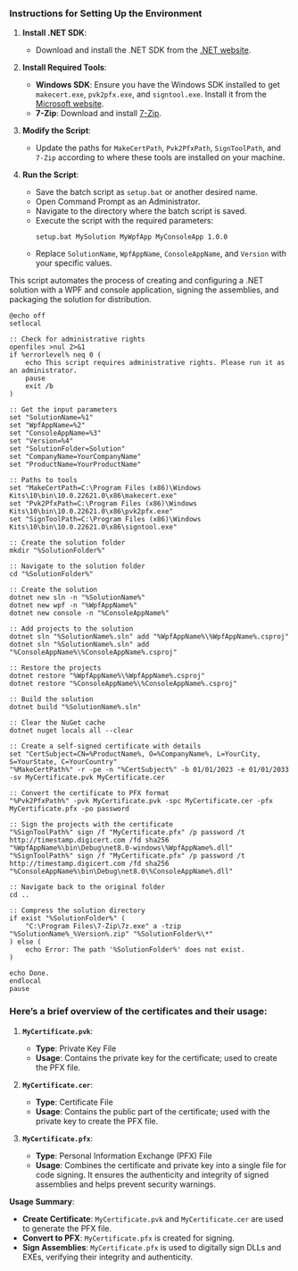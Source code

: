 ### Instructions for Setting Up the Environment

1. **Install .NET SDK**:
   - Download and install the .NET SDK from the [.NET website](https://dotnet.microsoft.com/download).

2. **Install Required Tools**:
   - **Windows SDK**: Ensure you have the Windows SDK installed to get `makecert.exe`, `pvk2pfx.exe`, and `signtool.exe`. Install it from the [Microsoft website](https://developer.microsoft.com/en-us/windows/downloads/windows-sdk/).
   - **7-Zip**: Download and install [7-Zip](https://www.7-zip.org/).

3. **Modify the Script**:
   - Update the paths for `MakeCertPath`, `Pvk2PfxPath`, `SignToolPath`, and `7-Zip` according to where these tools are installed on your machine.

4. **Run the Script**:
   - Save the batch script as `setup.bat` or another desired name.
   - Open Command Prompt as an Administrator.
   - Navigate to the directory where the batch script is saved.
   - Execute the script with the required parameters:
     ```batch
     setup.bat MySolution MyWpfApp MyConsoleApp 1.0.0
     ```
   - Replace `SolutionName`, `WpfAppName`, `ConsoleAppName`, and `Version` with your specific values.

This script automates the process of creating and configuring a .NET solution with a WPF and console application, signing the assemblies, and packaging the solution for distribution.

```batch
@echo off
setlocal

:: Check for administrative rights
openfiles >nul 2>&1
if %errorlevel% neq 0 (
    echo This script requires administrative rights. Please run it as an administrator.
    pause
    exit /b
)

:: Get the input parameters
set "SolutionName=%1"
set "WpfAppName=%2"
set "ConsoleAppName=%3"
set "Version=%4"
set "SolutionFolder=Solution"
set "CompanyName=YourCompanyName"
set "ProductName=YourProductName"

:: Paths to tools
set "MakeCertPath=C:\Program Files (x86)\Windows Kits\10\bin\10.0.22621.0\x86\makecert.exe"
set "Pvk2PfxPath=C:\Program Files (x86)\Windows Kits\10\bin\10.0.22621.0\x86\pvk2pfx.exe"
set "SignToolPath=C:\Program Files (x86)\Windows Kits\10\bin\10.0.22621.0\x86\signtool.exe"

:: Create the solution folder
mkdir "%SolutionFolder%"

:: Navigate to the solution folder
cd "%SolutionFolder%"

:: Create the solution
dotnet new sln -n "%SolutionName%"
dotnet new wpf -n "%WpfAppName%"
dotnet new console -n "%ConsoleAppName%"

:: Add projects to the solution
dotnet sln "%SolutionName%.sln" add "%WpfAppName%\%WpfAppName%.csproj"
dotnet sln "%SolutionName%.sln" add "%ConsoleAppName%\%ConsoleAppName%.csproj"

:: Restore the projects
dotnet restore "%WpfAppName%\%WpfAppName%.csproj"
dotnet restore "%ConsoleAppName%\%ConsoleAppName%.csproj"

:: Build the solution
dotnet build "%SolutionName%.sln"

:: Clear the NuGet cache
dotnet nuget locals all --clear

:: Create a self-signed certificate with details
set "CertSubject=CN=%ProductName%, O=%CompanyName%, L=YourCity, S=YourState, C=YourCountry"
"%MakeCertPath%" -r -pe -n "%CertSubject%" -b 01/01/2023 -e 01/01/2033 -sv MyCertificate.pvk MyCertificate.cer

:: Convert the certificate to PFX format
"%Pvk2PfxPath%" -pvk MyCertificate.pvk -spc MyCertificate.cer -pfx MyCertificate.pfx -po password

:: Sign the projects with the certificate
"%SignToolPath%" sign /f "MyCertificate.pfx" /p password /t http://timestamp.digicert.com /fd sha256 "%WpfAppName%\bin\Debug\net8.0-windows\%WpfAppName%.dll"
"%SignToolPath%" sign /f "MyCertificate.pfx" /p password /t http://timestamp.digicert.com /fd sha256 "%ConsoleAppName%\bin\Debug\net8.0\%ConsoleAppName%.dll"

:: Navigate back to the original folder
cd ..

:: Compress the solution directory
if exist "%SolutionFolder%" (
    "C:\Program Files\7-Zip\7z.exe" a -tzip "%SolutionName%_%Version%.zip" "%SolutionFolder%\*"
) else (
    echo Error: The path '%SolutionFolder%' does not exist.
)

echo Done.
endlocal
pause
```

### Here’s a brief overview of the certificates and their usage:

1. **`MyCertificate.pvk`**:
   - **Type**: Private Key File
   - **Usage**: Contains the private key for the certificate; used to create the PFX file.

2. **`MyCertificate.cer`**:
   - **Type**: Certificate File
   - **Usage**: Contains the public part of the certificate; used with the private key to create the PFX file.

3. **`MyCertificate.pfx`**:
   - **Type**: Personal Information Exchange (PFX) File
   - **Usage**: Combines the certificate and private key into a single file for code signing. It ensures the authenticity and integrity of signed assemblies and helps prevent security warnings.

**Usage Summary**:
- **Create Certificate**: `MyCertificate.pvk` and `MyCertificate.cer` are used to generate the PFX file.
- **Convert to PFX**: `MyCertificate.pfx` is created for signing.
- **Sign Assemblies**: `MyCertificate.pfx` is used to digitally sign DLLs and EXEs, verifying their integrity and authenticity.
